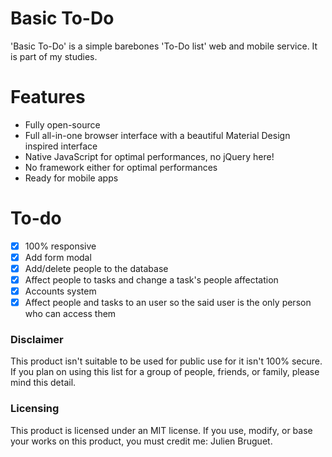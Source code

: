 # Basic To-Do
'Basic To-Do' is a simple barebones 'To-Do list' web and mobile service. It is part of my studies.

# Features
- Fully open-source
- Full all-in-one browser interface with a beautiful Material Design inspired interface
- Native JavaScript for optimal performances, no jQuery here!
- No framework either for optimal performances
- Ready for mobile apps

# To-do
- [x] 100% responsive
- [x] Add form modal
- [x] Add/delete people to the database
- [x] Affect people to tasks and change a task's people affectation
- [x] Accounts system
- [x] Affect people and tasks to an user so the said user is the only person who can access them

### Disclaimer
This product isn't suitable to be used for public use for it isn't 100% secure. If you plan on using this list for a group of people, friends, or family, please mind this detail.

### Licensing
This product is licensed under an MIT license. If you use, modify, or base your works on this product, you must credit me: Julien Bruguet.
